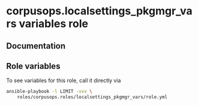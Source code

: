 # corpusops.localsettings_pkgmgr_vars variables role
## Documentation

## Role variables
To see variables for this role, call it directly via
```bash
ansible-playbook -l LIMIT -vvv \
    roles/corpusops.roles/localsettings_pkgmgr_vars/role.yml
```
